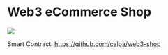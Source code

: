 # Web3 eCommerce Shop

![](https://i.imgur.com/MgEEU2c.png)

Smart Contract: https://github.com/calpa/web3-shop